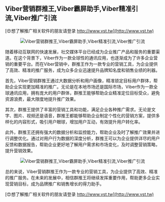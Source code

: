 ## **Viber营销群推王,Viber霸屏助手,Viber精准引流,Viber推广引流**

[😍想了解推广相关软件的朋友请登录 http://www.vst.tw](http://www.vst.tw)

 <center><img src="https://vst.tw/MP4/tuiguang/png/0.png" alt="Viber营销群推王,Viber霸屏助手,Viber精准引流,Viber推广引流"></center>

随着移动互联网的快速发展，社交媒体平台已经成为企业推广产品和服务的重要渠道。在这个背景下，Viber作为一款全球性的通讯应用，也逐渐成为了许多企业营销的重要平台。而在Viber营销中，群推王作为一款专业的营销工具，为企业提供了高效、精准的推广服务，成为众多企业迅速提升品牌知名度和销售业绩的利器。

首先，Viber营销群推王通过大数据分析和用户画像，精准锁定目标用户群体，帮助企业实现更加精准的推广。无论是在本地市场还是国际市场，Viber作为一款全球通讯应用，拥有庞大的用户群体，群推王能够帮助企业精准定位目标受众，避免资源浪费，最大限度地提升推广效果。

其次，群推王提供了丰富的营销工具和功能，满足企业各种推广需求。无论是文字、图片、视频还是语音，群推王都能够帮助企业制定个性化的营销方案，提供多样化的内容形式，吸引用户眼球，增加用户互动，有效提升用户转化率。

此外，群推王还拥有强大的数据分析和监控能力，帮助企业及时了解推广效果并进行调整优化。通过对用户行为数据的深度分析，群推王可以为企业提供详尽的用户反馈和数据报告，帮助企业更好地了解用户需求和市场变化，及时调整营销策略，提升营销效果。

 <center><img src="https://vst.tw/MP4/tuiguang/png/4.png" alt="Viber营销群推王,Viber霸屏助手,Viber精准引流,Viber推广引流"></center>

总的来说，Viber营销群推王作为一款专业的营销工具，为企业提供了高效、精准的推广服务。在未来的发展中，相信群推王将继续发挥重要作用，帮助更多企业实现营销目标，成为品牌推广和销售增长的得力助手。

[😍想了解推广相关软件的朋友请登录 http://www.vst.tw](http://www.vst.tw)



